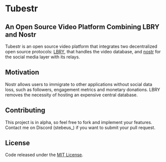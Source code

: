 # Tubestr

## An Open Source Video Platform Combining LBRY and Nostr

Tubestr is an open source video platform that integrates two decentralized open source protocols: [LBRY](https://lbry.tech/overview), that handles the video database, and [nostr](https://github.com/nostr-protocol/nostr?tab=readme-ov-file) for the social media layer with its relays.

## Motivation

Nostr allows users to immigrate to other applications without social data loss, such as followers, engagement metrics and monetary donations. LBRY removes the necessity of hosting an expensive central database.

## Contributing

This project is in alpha, so feel free to fork and implement your features. Contact me on Discord (stebeus_) if you want to submit your pull request.

## License

Code released under the [MIT License](./LICENSE).
